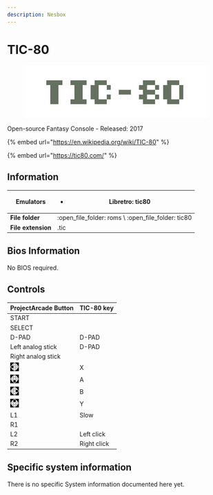 ```yaml
---
description: Nesbox
---
```


# TIC-80

<figure><img src="https://raw.githubusercontent.com/fabricecaruso/es-theme-carbon/52ff37c9e265587d006945a2ba695b5a962b3a3d/art/logos/tic80.svg" alt=""><figcaption></figcaption></figure>

Open-source Fantasy Console - Released: 2017

{% embed url="https://en.wikipedia.org/wiki/TIC-80" %}

{% embed url="https://tic80.com/" %}

## Information

| **Emulators**      | <ul><li>Libretro: tic80</li></ul>                      |
| ------------------ | ------------------------------------------------------ |
| **File folder**    | :open\_file\_folder: roms \ :open\_file\_folder: tic80 |
| **File extension** | .tic                                                   |

## Bios Information

No BIOS required.

## Controls

| ProjectArcade Button                                       | TIC-80 key  |
| ----------------------------------------------------- | ----------- |
| START                                                 |             |
| SELECT                                                |             |
| D-PAD                                                 | D-PAD       |
| Left analog stick                                     | D-PAD       |
| Right analog stick                                    |             |
| ![](<../../../.gitbook/assets/image (2) (1) (1).png>) | X           |
| ![](<../../../.gitbook/assets/image (1) (2) (1).png>) | A           |
| ![](<../../../.gitbook/assets/image (4) (1).png>)     | B           |
| ![](<../../../.gitbook/assets/image (3) (1) (2).png>) | Y           |
| L1                                                    | Slow        |
| R1                                                    |             |
| L2                                                    | Left click  |
| R2                                                    | Right click |

## Specific system information

There is no specific System information documented here yet.
